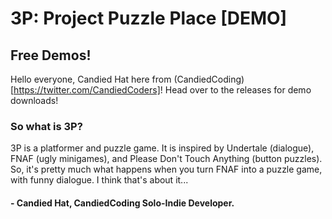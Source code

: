 # 3P: Project Puzzle Place [DEMO]
## Free Demos!

Hello everyone, Candied Hat here from (CandiedCoding)[https://twitter.com/CandiedCoders]! Head over to the releases for demo downloads!

### So what is 3P?
3P is a platformer and puzzle game. It is inspired by Undertale (dialogue), FNAF (ugly minigames), and Please Don't Touch Anything (button puzzles). So, it's pretty much what happens when you turn FNAF into a puzzle game, with funny dialogue. I think that's about it...

#### - Candied Hat, CandiedCoding Solo-Indie Developer.
